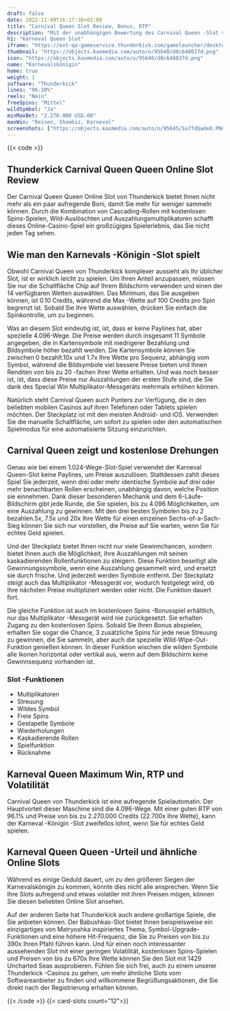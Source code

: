 ```yaml
---
draft: false
date: 2022-11-09T16:17:38+03:00
title: "Carnival Queen Slot Review, Bonus, RTP"
description: "Mit der unabhängigen Bewertung des Carnival Queen -Slot von Thunderkick können Sie kostenlos oder echtes Geld spielen und hier einen Bonus erhalten!"
h1: "Karneval Queen Slot"
iframe: "https://ext-qa-gameservice.thunderkick.com/gamelauncher/desktopLauncher/external-lobby?gameId=tk-s1-g21&container=container&operatorId=2"
thumbnail: "https://objects.kaxmedia.com/auto/o/95640/d8c648037d.png"
icon: "https://objects.kaxmedia.com/auto/o/95640/d8c648037d.png"
name: "Karnevalskönigin"
home: true
weight: 1
software: "Thunderkick"
lines: "96.10%"
reels: "Nein"
freeSpins: "Mittel"
wildSymbol: "Ja"
minMaxBet: "2.270.000 USD.00"
maxWin: "Reisen, Showbiz, Karneval"
screenshots: ["https://objects.kaxmedia.com/auto/o/95645/5a7fdbade0.PNG"]
---
```


{{< code >}}<h2>Thunderkick Carnival Queen Queen Online Slot Review</h2><p>Der Carnival Queen Queen Online Slot von Thunderkick bietet Ihnen nicht mehr als ein paar aufregende Boni, damit Sie mehr für weniger sammeln können. Durch die Kombination von Cascading-Rollen mit kostenlosen Spins-Spielen, Wild-Auslöschten und Auszahlungsmultiplikatoren schafft dieses Online-Casino-Spiel ein großzügiges Spielerlebnis, das Sie nicht jeden Tag sehen.</p><h2>Wie man den Karnevals -Königin -Slot spielt</h2><p>Obwohl Carnival Queen von Thunderkick komplexer aussieht als Ihr üblicher Slot, ist er wirklich leicht zu spielen. Um Ihren Anteil anzupassen, müssen Sie nur die Schaltfläche Chip auf Ihrem Bildschirm verwenden und einen der 14 verfügbaren Wetten auswählen. Das Minimum, das Sie ausgeben können, ist 0.10 Credits, während die Max -Wette auf 100 Credits pro Spin begrenzt ist. Sobald Sie Ihre Wette auswählen, drücken Sie einfach die Spinkontrolle, um zu beginnen.</p><p>Was an diesem Slot eindeutig ist, ist, dass er keine Paylines hat, aber spezielle 4.096-Wege. Die Preise werden durch insgesamt 11 Symbole angegeben, die in Kartensymbole mit niedrigerer Bezahlung und Bildsymbole höher bezahlt werden. Die Kartensymbole können Sie zwischen 0 bezahlt.10x und 1.7x Ihre Wette pro Sequenz, abhängig vom Symbol, während die Bildsymbole viel bessere Preise bieten und Ihnen Renditen von bis zu 20 -fachen Ihrer Wette erhalten. Und was noch besser ist, ist, dass diese Preise nur Auszahlungen der ersten Stufe sind, die Sie dank des Special Win Multiplikator-Messgeräts mehrmals erhöhen können.</p><p>Natürlich steht Carnival Queen auch Punters zur Verfügung, die in den beliebten mobilen Casinos auf ihren Telefonen oder Tablets spielen möchten. Der Steckplatz ist mit den meisten Android- und iOS. Verwenden Sie die manuelle Schaltfläche, um sofort zu spielen oder den automatischen Spielmodus für eine automatisierte Sitzung einzurichten.</p><h2>Carnival Queen zeigt und kostenlose Drehungen</h2><p>Genau wie bei einem 1.024-Wege-Slot-Spiel verwendet der Karneval Queen-Slot keine Paylines, um Preise auszulösen. Stattdessen zahlt dieses Spiel Sie jederzeit, wenn drei oder mehr identische Symbole auf drei oder mehr benachbarten Rollen erscheinen, unabhängig davon, welche Position sie einnehmen. Dank dieser besonderen Mechanik und dem 6-Läufe-Bildschirm gibt jede Runde, die Sie spielen, bis zu 4.096 Möglichkeiten, um eine Auszahlung zu gewinnen. Mit den drei besten Symbolen bis zu 2 bezahlen.5x, 7.5x und 20x Ihre Wette für einen einzelnen Sechs-of-a-Sach-Sieg können Sie sich nur vorstellen, die Preise auf Sie warten, wenn Sie für echtes Geld spielen.</p><p>Und der Steckplatz bietet Ihnen nicht nur viele Gewinnchancen, sondern bietet Ihnen auch die Möglichkeit, Ihre Auszahlungen mit seinen kaskadierenden Rollenfunktionen zu steigern. Diese Funktion beseitigt alle Gewinnungssymbole, wenn eine Auszahlung gesammelt wird, und ersetzt sie durch frische. Und jederzeit werden Symbole entfernt. Der Steckplatz steigt auch das Multiplikator -Messgerät vor, wodurch festgelegt wird, ob Ihre nächsten Preise multipliziert werden oder nicht. Die Funktion dauert fort.</p><p>Die gleiche Funktion ist auch im kostenlosen Spins -Bonusspiel erhältlich, nur das Multiplikator -Messgerät wird nie zurückgesetzt. Sie erhalten Zugang zu den kostenlosen Spins. Sobald Sie Ihren Bonus abspielen, erhalten Sie sogar die Chance, 3 zusätzliche Spins für jede neue Streuung zu gewinnen, die Sie sammeln, aber auch die spezielle Wild-Wipe-Out-Funktion genießen können. In dieser Funktion wischen die wilden Symbole alle Ikonen horizontal oder vertikal aus, wenn auf dem Bildschirm keine Gewinnsequenz vorhanden ist.</p><h3>
Slot -Funktionen</h3><ul>
<li></span>
Multiplikatoren</li>
<li></span>
Streuung</li>
<li></span>
Wildes Symbol</li>
<li></span>
Freie Spins</li>
<li></span>
Gestapelte Symbole</li>
<li></span>
Wiederholungen</li>
<li></span>
Kaskadierende Rollen</li>
<li></span>
Spielfunktion</li>
<li></span>
Rücknahme</li></ul><h2>Karneval Queen Maximum Win, RTP und Volatilität</h2><p>Carnival Queen von Thunderkick ist eine aufregende Spielautomatin. Der Hauptvorteil dieser Maschine sind die 4.096-Wege. Mit einer guten RTP von 96.1% und Preise von bis zu 2.270.000 Credits (22.700x Ihre Wette), kann der Karneval -Königin -Slot zweifellos lohnt, wenn Sie für echtes Geld spielen.</p><h2>Karneval Queen Queen -Urteil und ähnliche Online Slots</h2><p>Während es einige Geduld dauert, um zu den größeren Siegen der Karnevalskönigin zu kommen, könnte dies nicht alle ansprechen. Wenn Sie Ihre Slots aufregend und etwas volatiler mit ihren Preisen mögen, können Sie diesen beliebten Online Slot ansehen.</p><p>Auf der anderen Seite hat Thunderkick auch andere großartige Spiele, die Sie anbieten können. Der Babushkas-Slot bietet Ihnen beispielsweise ein einzigartiges von Matryoshka inspiriertes Thema, Symbol-Upgrade-Funktionen und eine höhere Hit-Frequenz, die Sie zu Preisen von bis zu 390x Ihren Pfahl führen kann. Und für einen noch interessanter aussehenden Slot mit einer geringen Volatilität, kostenlosen Spins-Spielen und Preisen von bis zu 670x Ihre Wette können Sie den Slot mit 1429 Uncharted Seas ausprobieren. Fühlen Sie sich frei, auch zu einem unserer Thunderkick -Casinos zu gehen, um mehr ähnliche Slots vom Softwareanbieter zu finden und willkommene Begrüßungsaktionen, die Sie direkt nach der Registrierung erhalten können.</p>{{< /code >}}
{{< card-slots count="12">}}
